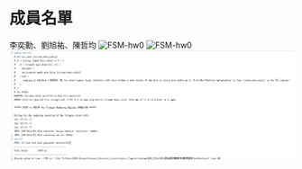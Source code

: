 <h1>成員名單</h1>
<t1>李奕勳、劉旭祐、陳哲均</t1>
<img src="https://i.ibb.co/y6LqfMw/FSM-hw0.png" alt="FSM-hw0">
<img src="https://i.ibb.co/4pHkmpV/move-hw0.png" alt="FSM-hw0">

<img src="https://github.com/sanwich27/2019_FPGA_Design_Group4/blob/master/hw00/simulation%20messages/messages.JPG?raw=true" alt="FSM-hw0">
